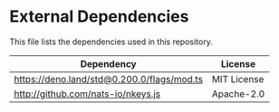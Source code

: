 # External Dependencies

This file lists the dependencies used in this repository.

| Dependency                                 | License     |
| ------------------------------------------ | ----------- |
| https://deno.land/std@0.200.0/flags/mod.ts | MIT License |
| http://github.com/nats-io/nkeys.js         | Apache-2.0  |
